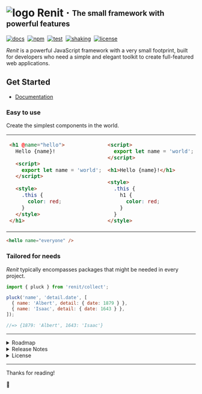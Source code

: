 # ![logo](http://kodla.org/renit/symbol-min.svg) Renit · <sub><sup>The small framework with powerful features</sup></sub>

[![docs](https://img.shields.io/badge/docs-renit.dev-blue?logo=hackthebox&color=006DF9&logoColor=00C3FF)][RENIT]
&nbsp;[![npm](https://img.shields.io/npm/v/renit.svg)][PACKAGE]
&nbsp;[![test](https://github.com/kodla-dev/renit/actions/workflows/test.yaml/badge.svg?branch=main)][TEST]
&nbsp;[![shaking](https://img.shields.io/badge/tree%20shakeable-blue?color=gray&logo=gumtree&logoColor=72ef36)][SIZE]
&nbsp;[![license](https://img.shields.io/npm/l/renit.svg?color=008C16)][LICENSE]

_Renit_ is a powerful JavaScript framework with a very small footprint, built for developers who need a simple and elegant toolkit to create full-featured web applications.

## Get Started

- [Documentation][RENIT]

### Easy to use

Create the simplest components in the world.

<table border="0">
<tr></tr>
<tr>
<td valign="top" width="550">

```html
<h1 @name="hello">
  Hello {name}!

  <script>
    export let name = 'world';
  </script>

  <style>
    .this {
      color: red;
    }
  </style>
</h1>
```

</td>
<td valign="top" width="550">

```html
<script>
  export let name = 'world';
</script>

<h1>Hello {name}!</h1>

<style>
  .this {
    h1 {
      color: red;
    }
  }
</style>
```

</td>
</tr>
</table>

```html
<hello name="everyone" />
```

### Tailored for needs

_Renit_ typically encompasses packages that might be needed in every project.

```js
import { pluck } from 'renit/collect';

pluck('name', 'detail.date', [
  { name: 'Albert', detail: { date: 1879 } },
  { name: 'Isaac', detail: { date: 1643 } },
]);

//=> {1879: 'Albert', 1643: 'Isaac'}
```

---

<details>
<summary>Roadmap</summary>

You may view our [roadmap][ROADMAP] if you'd like to see what we're currently working on.

</details>

<details>
<summary>Release Notes</summary>

All notable changes to this project will be documented in the [changelog][CHANGELOG].

</details>

<details>
<summary>License</summary>

[MIT][LICENSE]

</details>

---

Thanks for reading!

🎉

[RENIT]: https://renit.dev
[REPL]: https://renit.dev/#!/repl
[EXAMPLE]: https://renit.dev/#!/repl?example
[TEST]: https://github.com/kodla-dev/renit/actions/workflows/test.yaml
[PACKAGE]: https://www.npmjs.com/package/renit
[SIZE]: https://bundlephobia.com/package/renit
[ROADMAP]: https://renit.dev/#!/intro/roadmap
[INSTALLATION]: https://renit.dev/installation/system-requirements
[CHANGELOG]: https://renit.dev/#!/intro/changelog
[CODE_OF_CONDUCT]: https://github.com/kodla-dev/renit/blob/main/.github/CODE_OF_CONDUCT.md
[DISCUSSIONS]: https://github.com/kodla-dev/renit/discussions
[CONTRIBUTING]: https://github.com/kodla-dev/renit/blob/main/.github/CONTRIBUTING.md
[LICENSE]: https://github.com/kodla-dev/renit/blob/main/LICENSE
